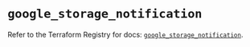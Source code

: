 # `google_storage_notification`

Refer to the Terraform Registry for docs: [`google_storage_notification`](https://registry.terraform.io/providers/hashicorp/google-beta/6.5.0/docs/resources/google_storage_notification).
